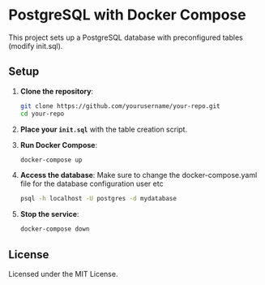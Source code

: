 
# PostgreSQL with Docker Compose

This project sets up a PostgreSQL database with preconfigured tables (modify init.sql).

## Setup

1. **Clone the repository**:
   ```bash
   git clone https://github.com/yourusername/your-repo.git
   cd your-repo
   ```

2. **Place your `init.sql`** with the table creation script.

3. **Run Docker Compose**:
   ```bash
   docker-compose up
   ```

4. **Access the database**:
Make sure to change the docker-compose.yaml file for the database configuration user etc
   ```bash
   psql -h localhost -U postgres -d mydatabase
   ```

5. **Stop the service**:
   ```bash
   docker-compose down
   ```

## License
Licensed under the MIT License.
